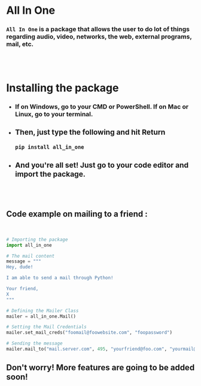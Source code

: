 # All In One
### ```All In One``` is a package that allows the user to do lot of things regarding audio, video, networks, the web, external programs, mail, etc.

<br><br>

# Installing the package
<ul>
<li><h3>If on Windows, go to your CMD or PowerShell. If on Mac or Linux, go to your terminal.
<li><h3>Then, just type the following and hit Return</h3>

```python
pip install all_in_one
```
<li><h3>And you're all set! Just go to your code editor and import the package.</h3> 

</ul>

<br><br>

## Code example on mailing to a friend : 
<br>

```python
# Importing the package
import all_in_one

# The mail content
message = """
Hey, dude!

I am able to send a mail through Python!

Your friend, 
X
"""

# Defining the Mailer Class
mailer = all_in_one.Mail()

# Setting the Mail Credentials
mailer.set_mail_creds("foomail@foowebsite.com", "foopassword")

# Sending the message
mailer.mail_to("mail.server.com", 495, "yourfriend@foo.com", "yourmail@foo.com", message)

```

## Don't worry! More features are going to be added soon!